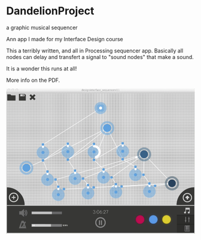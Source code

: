 DandelionProject
================

a graphic musical sequencer

Ann app I made for my Interface Design course

This a terribly written, and all in Processing sequencer app. Basically all nodes can delay and transfert a signal to "sound nodes" that make a sound. 

It is a wonder this runs at all! 

More info on the PDF. 

[![Demo](image.png)](https://drive.google.com/file/d/0BxsBFm8YwdRAellXZXNweGJsNms/view)